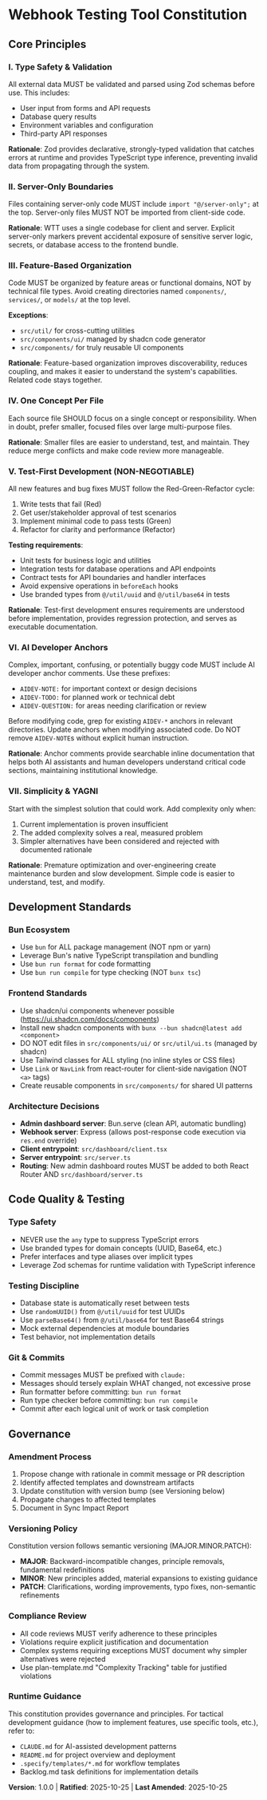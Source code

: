 <!--
Sync Impact Report:
Version: 0.1.0 → 1.0.0
Modified principles: N/A (initial version)
Added sections:
  - Core Principles (I-VII)
  - Development Standards
  - Code Quality & Testing
  - Governance
Removed sections: N/A (initial version)
Templates requiring updates:
  ✅ plan-template.md - Updated Constitution Check with explicit principle checklist,
     updated project structure examples to reflect Principle III (feature-based organization)
  ✅ spec-template.md - Requirements and user stories align with principles
  ✅ tasks-template.md - Task organization aligns with test-first development principle
  ✅ Command files (.claude/commands/speckit.*.md) - No agent-specific references found
Follow-up TODOs: None
-->

# Webhook Testing Tool Constitution

## Core Principles

### I. Type Safety & Validation

All external data MUST be validated and parsed using Zod schemas before use. This includes:

- User input from forms and API requests
- Database query results
- Environment variables and configuration
- Third-party API responses

**Rationale**: Zod provides declarative, strongly-typed validation that catches errors at runtime and provides TypeScript type inference, preventing invalid data from propagating through the system.

### II. Server-Only Boundaries

Files containing server-only code MUST include `import "@/server-only";` at the top. Server-only files MUST NOT be imported from client-side code.

**Rationale**: WTT uses a single codebase for client and server. Explicit server-only markers prevent accidental exposure of sensitive server logic, secrets, or database access to the frontend bundle.

### III. Feature-Based Organization

Code MUST be organized by feature areas or functional domains, NOT by technical file types. Avoid creating directories named `components/`, `services/`, or `models/` at the top level.

**Exceptions**:
- `src/util/` for cross-cutting utilities
- `src/components/ui/` managed by shadcn code generator
- `src/components/` for truly reusable UI components

**Rationale**: Feature-based organization improves discoverability, reduces coupling, and makes it easier to understand the system's capabilities. Related code stays together.

### IV. One Concept Per File

Each source file SHOULD focus on a single concept or responsibility. When in doubt, prefer smaller, focused files over large multi-purpose files.

**Rationale**: Smaller files are easier to understand, test, and maintain. They reduce merge conflicts and make code review more manageable.

### V. Test-First Development (NON-NEGOTIABLE)

All new features and bug fixes MUST follow the Red-Green-Refactor cycle:

1. Write tests that fail (Red)
2. Get user/stakeholder approval of test scenarios
3. Implement minimal code to pass tests (Green)
4. Refactor for clarity and performance (Refactor)

**Testing requirements**:
- Unit tests for business logic and utilities
- Integration tests for database operations and API endpoints
- Contract tests for API boundaries and handler interfaces
- Avoid expensive operations in `beforeEach` hooks
- Use branded types from `@/util/uuid` and `@/util/base64` in tests

**Rationale**: Test-first development ensures requirements are understood before implementation, provides regression protection, and serves as executable documentation.

### VI. AI Developer Anchors

Complex, important, confusing, or potentially buggy code MUST include AI developer anchor comments. Use these prefixes:

- `AIDEV-NOTE:` for important context or design decisions
- `AIDEV-TODO:` for planned work or technical debt
- `AIDEV-QUESTION:` for areas needing clarification or review

Before modifying code, grep for existing `AIDEV-*` anchors in relevant directories. Update anchors when modifying associated code. Do NOT remove `AIDEV-NOTE`s without explicit human instruction.

**Rationale**: Anchor comments provide searchable inline documentation that helps both AI assistants and human developers understand critical code sections, maintaining institutional knowledge.

### VII. Simplicity & YAGNI

Start with the simplest solution that could work. Add complexity only when:

1. Current implementation is proven insufficient
2. The added complexity solves a real, measured problem
3. Simpler alternatives have been considered and rejected with documented rationale

**Rationale**: Premature optimization and over-engineering create maintenance burden and slow development. Simple code is easier to understand, test, and modify.

## Development Standards

### Bun Ecosystem

- Use `bun` for ALL package management (NOT npm or yarn)
- Leverage Bun's native TypeScript transpilation and bundling
- Use `bun run format` for code formatting
- Use `bun run compile` for type checking (NOT `bunx tsc`)

### Frontend Standards

- Use shadcn/ui components whenever possible (https://ui.shadcn.com/docs/components)
- Install new shadcn components with `bunx --bun shadcn@latest add <component>`
- DO NOT edit files in `src/components/ui/` or `src/util/ui.ts` (managed by shadcn)
- Use Tailwind classes for ALL styling (no inline styles or CSS files)
- Use `Link` or `NavLink` from react-router for client-side navigation (NOT `<a>` tags)
- Create reusable components in `src/components/` for shared UI patterns

### Architecture Decisions

- **Admin dashboard server**: Bun.serve (clean API, automatic bundling)
- **Webhook server**: Express (allows post-response code execution via `res.end` override)
- **Client entrypoint**: `src/dashboard/client.tsx`
- **Server entrypoint**: `src/server.ts`
- **Routing**: New admin dashboard routes MUST be added to both React Router AND `src/dashboard/server.ts`

## Code Quality & Testing

### Type Safety

- NEVER use the `any` type to suppress TypeScript errors
- Use branded types for domain concepts (UUID, Base64, etc.)
- Prefer interfaces and type aliases over implicit types
- Leverage Zod schemas for runtime validation with TypeScript inference

### Testing Discipline

- Database state is automatically reset between tests
- Use `randomUUID()` from `@/util/uuid` for test UUIDs
- Use `parseBase64()` from `@/util/base64` for test Base64 strings
- Mock external dependencies at module boundaries
- Test behavior, not implementation details

### Git & Commits

- Commit messages MUST be prefixed with `claude: `
- Messages should tersely explain WHAT changed, not excessive prose
- Run formatter before committing: `bun run format`
- Run type checker before committing: `bun run compile`
- Commit after each logical unit of work or task completion

## Governance

### Amendment Process

1. Propose change with rationale in commit message or PR description
2. Identify affected templates and downstream artifacts
3. Update constitution with version bump (see Versioning below)
4. Propagate changes to affected templates
5. Document in Sync Impact Report

### Versioning Policy

Constitution version follows semantic versioning (MAJOR.MINOR.PATCH):

- **MAJOR**: Backward-incompatible changes, principle removals, fundamental redefinitions
- **MINOR**: New principles added, material expansions to existing guidance
- **PATCH**: Clarifications, wording improvements, typo fixes, non-semantic refinements

### Compliance Review

- All code reviews MUST verify adherence to these principles
- Violations require explicit justification and documentation
- Complex systems requiring exceptions MUST document why simpler alternatives were rejected
- Use plan-template.md "Complexity Tracking" table for justified violations

### Runtime Guidance

This constitution provides governance and principles. For tactical development guidance (how to implement features, use specific tools, etc.), refer to:

- `CLAUDE.md` for AI-assisted development patterns
- `README.md` for project overview and deployment
- `.specify/templates/*.md` for workflow templates
- Backlog.md task definitions for implementation details

**Version**: 1.0.0 | **Ratified**: 2025-10-25 | **Last Amended**: 2025-10-25
